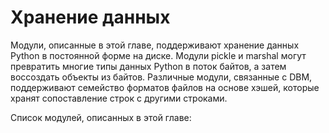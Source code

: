 # Хранение данных

Модули, описанные в этой главе, поддерживают хранение данных Python в постоянной форме на диске. Модули pickle и marshal могут превратить многие типы данных Python в поток байтов, а затем воссоздать объекты из байтов. Различные модули, связанные с DBM, поддерживают семейство форматов файлов на основе хэшей, которые хранят сопоставление строк с другими строками.

Список модулей, описанных в этой главе:

